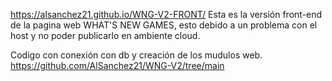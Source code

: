 https://alsanchez21.github.io/WNG-V2-FRONT/ Esta es la versión front-end de la pagina web WHAT'S NEW GAMES, esto debido a un problema con el host y no poder publicarlo en ambiente cloud.

Codigo con conexión con db y creación de los mudulos web.
https://github.com/AlSanchez21/WNG-V2/tree/main
